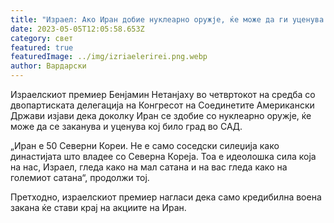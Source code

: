 ```yaml
---
title: "Израел: Ако Иран добие нуклеарно оружје, ќе може да ги уценува САД"
date: 2023-05-05T12:05:58.653Z
category: свет
featured: true
featuredImage: ../img/izriaelerirei.png.webp
author: Вардарски
---
```


Израелскиот премиер Бенјамин Нетанјаху во четвртокот на средба со двопартиската делегација на Конгресот на Соединетите Американски Држави изјави дека доколку Иран се здобие со нуклеарно оружје, ќе може да се заканува и уценува кој било град во САД.

„Иран е 50 Северни Кореи. Не е само соседски силеџија како династијата што владее со Северна Кореја. Тоа е идеолошка сила која на нас, Израел, гледа како на мал сатана и на вас гледа како на големиот сатана“, продолжи тој.

Претходно, израелскиот премиер нагласи дека само кредибилна воена закана ќе стави крај на акциите на Иран.
